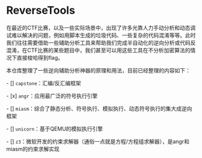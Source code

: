 # ReverseTools

在最近的CTF比赛，以及一些实际场景中，出现了许多光靠人力手动分析和动态调试难以解决的问题，例如用脚本生成的垃圾代码、一些复杂的代码混淆等等。此时我们往往需要借助一些辅助分析工具来帮助我们完成半自动化的逆向分析或代码反混淆，在CTF比赛的某些题目中，我们甚至可以用这些工具在不分析加密算法的情况下直接梭哈得到flag。

本仓库整理了一些逆向辅助分析神器的原理和用法，目前已经整理的内容如下：

\- [] `capstone`：汇编/反汇编框架

\- [x] `angr`：应用最广泛的符号执行引擎

\- [] `miasm`：综合了静态分析、符号执行、模拟执行、动态符号执行的集大成逆向框架

\- [] `unicorn`：基于QEMU的模拟执行引擎

\- [] `z3`：微软开发的约束求解器（通俗一点就是方程/方程组求解器），是angr和miasm的约束求解实现

